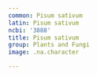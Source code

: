 ```yaml
---
common: Pisum sativum
latin: Pisum sativum
ncbi: '3888'
title: Pisum sativum
group: Plants and Fungi
image: .na.character

---
```


